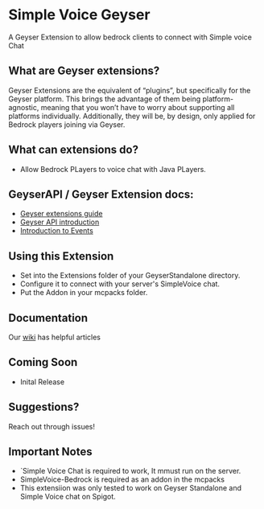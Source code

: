 # Simple Voice Geyser
A Geyser Extension to allow bedrock clients to connect with Simple voice Chat

## What are Geyser extensions?
Geyser Extensions are the equivalent of “plugins”, but specifically for the Geyser platform. This brings the advantage of them being platform-agnostic, meaning that you won’t have to worry about supporting all platforms individually. Additionally, they will be, by design, only applied for Bedrock players joining via Geyser.

## What can extensions do?
- Allow Bedrock PLayers to voice chat with Java PLayers.
  
## GeyserAPI / Geyser Extension docs:
- [Geyser extensions guide](https://wiki.geysermc.org/geyser/extensions/)
- [Geyser API introduction](https://wiki.geysermc.org/geyser/api/)
- [Introduction to Events](https://wiki.geysermc.org/geyser/events/)

## Using this Extension
- Set into the Extensions folder of your GeyserStandalone directory.
- Configure it to connect with your server's SimpleVoice chat.
- Put the Addon in your mcpacks folder.

## Documentation
Our [wiki](https://wiki.geysermc.org/) has helpful articles  

## Coming Soon
- Inital Release


## Suggestions?
Reach out through issues!

## Important Notes
- `Simple Voice Chat is required to work, It mmust run on the server.
- SimpleVoice-Bedrock is required as an addon in the mcpacks
- This extensiion was only tested to work on Geyser Standalone and Simple Voice chat on Spigot.

